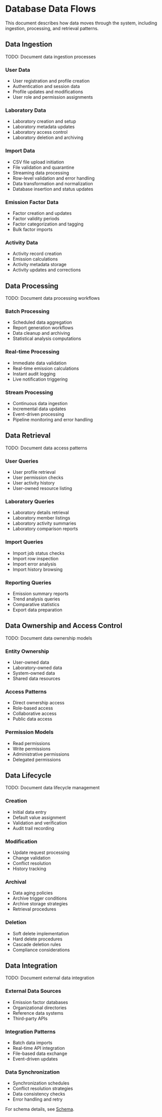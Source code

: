 # Database Data Flows

This document describes how data moves through the system, including ingestion, processing, and retrieval patterns.

## Data Ingestion

TODO: Document data ingestion processes

### User Data

- User registration and profile creation
- Authentication and session data
- Profile updates and modifications
- User role and permission assignments

### Laboratory Data

- Laboratory creation and setup
- Laboratory metadata updates
- Laboratory access control
- Laboratory deletion and archiving

### Import Data

- CSV file upload initiation
- File validation and quarantine
- Streaming data processing
- Row-level validation and error handling
- Data transformation and normalization
- Database insertion and status updates

### Emission Factor Data

- Factor creation and updates
- Factor validity periods
- Factor categorization and tagging
- Bulk factor imports

### Activity Data

- Activity record creation
- Emission calculations
- Activity metadata storage
- Activity updates and corrections

## Data Processing

TODO: Document data processing workflows

### Batch Processing

- Scheduled data aggregation
- Report generation workflows
- Data cleanup and archiving
- Statistical analysis computations

### Real-time Processing

- Immediate data validation
- Real-time emission calculations
- Instant audit logging
- Live notification triggering

### Stream Processing

- Continuous data ingestion
- Incremental data updates
- Event-driven processing
- Pipeline monitoring and error handling

## Data Retrieval

TODO: Document data access patterns

### User Queries

- User profile retrieval
- User permission checks
- User activity history
- User-owned resource listing

### Laboratory Queries

- Laboratory details retrieval
- Laboratory member listings
- Laboratory activity summaries
- Laboratory comparison reports

### Import Queries

- Import job status checks
- Import row inspection
- Import error analysis
- Import history browsing

### Reporting Queries

- Emission summary reports
- Trend analysis queries
- Comparative statistics
- Export data preparation

## Data Ownership and Access Control

TODO: Document data ownership models

### Entity Ownership

- User-owned data
- Laboratory-owned data
- System-owned data
- Shared data resources

### Access Patterns

- Direct ownership access
- Role-based access
- Collaborative access
- Public data access

### Permission Models

- Read permissions
- Write permissions
- Administrative permissions
- Delegated permissions

## Data Lifecycle

TODO: Document data lifecycle management

### Creation

- Initial data entry
- Default value assignment
- Validation and verification
- Audit trail recording

### Modification

- Update request processing
- Change validation
- Conflict resolution
- History tracking

### Archival

- Data aging policies
- Archive trigger conditions
- Archive storage strategies
- Retrieval procedures

### Deletion

- Soft delete implementation
- Hard delete procedures
- Cascade deletion rules
- Compliance considerations

## Data Integration

TODO: Document external data integration

### External Data Sources

- Emission factor databases
- Organizational directories
- Reference data systems
- Third-party APIs

### Integration Patterns

- Batch data imports
- Real-time API integration
- File-based data exchange
- Event-driven updates

### Data Synchronization

- Synchronization schedules
- Conflict resolution strategies
- Data consistency checks
- Error handling and retry

For schema details, see [Schema](./schema.md).

